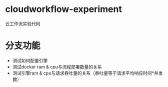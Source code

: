 # cloudworkflow-experiment
云工作流实验代码

# 分支功能
+ 测试如何配置引擎
+ 测试docker ram & cpu与流程部署数量的关系
+ 测试引擎ram & cpu与请求吞吐量的关系（吞吐量等于请求平均响应时间*并发数）